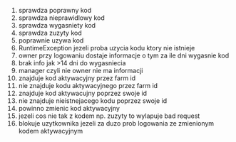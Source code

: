 1. sprawdza poprawny kod
2. sprawdza nieprawidlowy kod
3. sprawdza wygasniety kod
4. sprawdza zuzyty kod
5. poprawnie uzywa kod
6. RuntimeException jezeli proba uzycia kodu ktory nie istnieje
7. owner przy logowaniu dostaje informacje o tym za ile dni wygasnie kod
8. brak info jak >14 dni do wygasniecia
9. manager czyli nie owner nie ma informacji
10. znajduje kod aktywacyjny przez farm id
11. nie znajduje kodu aktywacyjnego przez farm id
12. znajduje kod aktywacujny poprzez swoje id
13. nie znajduje nieistnejacego kodu poprzez swoje id
14. powinno zmienic kod aktywacyjny
15. jezeli cos nie tak z kodem np. zuzyty to wylapuje bad request
16. blokuje uzytkownika jezeli za duzo prob logowania ze zmienionym kodem aktywacyjnym
